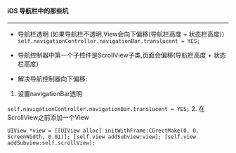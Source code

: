####  iOS 导航栏中的那些坑
----------------------------------------
- 导航栏透明 (如果导航栏不透明,View会向下偏移(导航栏高度 + 状态栏高度))
`
self.navigationController.navigationBar.translucent = YES;
`
- 导航控制器中第一个子控件是ScrollView子类,页面会偏移(导航栏高度 + 状态栏高度)

- 解决导航控制器向下偏移:
1. 设置navigationBar透明

`
self.navigationController.navigationBar.translucent = YES;
`
2. 在ScrollView之前添加一个View

`
UIView *view = [[UIView alloc] initWithFrame:CGrectMake(0, 0, ScreenWidth, 0.01)];
[self.view addSubview:view];
[self.view addSubview:self.scrollView];
`





